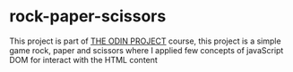 # rock-paper-scissors

This project is part of [THE ODIN PROJECT](https://www.theodinproject.com/) course, this project is a simple game rock, paper and scissors where I applied few concepts of javaScript DOM for interact with the HTML content